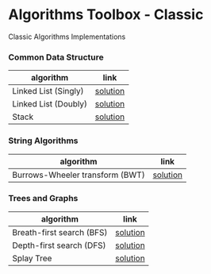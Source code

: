 # Algorithms Toolbox - Classic 
  
Classic Algorithms Implementations


### Common Data Structure

| algorithm | link | 
|---|---|
| Linked List (Singly) |  [solution](singly-linked-list) |
| Linked List (Doubly) |  [solution](doubly-linked-list) |
| Stack |  [solution](stack) |


### String Algorithms

| algorithm | link | 
|---|---|
| Burrows-Wheeler transform (BWT) |  [solution](bwt) |


### Trees and Graphs
| algorithm | link | 
|---|---|
| Breath-first search (BFS) |  [solution](bfs) |
| Depth-first search (DFS) |  [solution](dfs) |
| Splay Tree |  [solution](splay-tree) |